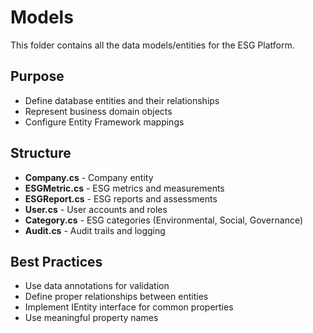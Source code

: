 # Models

This folder contains all the data models/entities for the ESG Platform.

## Purpose
- Define database entities and their relationships
- Represent business domain objects
- Configure Entity Framework mappings

## Structure
- **Company.cs** - Company entity
- **ESGMetric.cs** - ESG metrics and measurements
- **ESGReport.cs** - ESG reports and assessments
- **User.cs** - User accounts and roles
- **Category.cs** - ESG categories (Environmental, Social, Governance)
- **Audit.cs** - Audit trails and logging

## Best Practices
- Use data annotations for validation
- Define proper relationships between entities
- Implement IEntity interface for common properties
- Use meaningful property names
